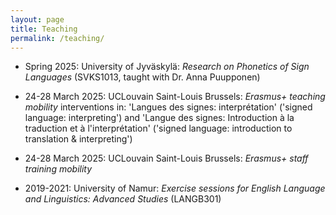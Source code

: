 ```yaml
---
layout: page
title: Teaching
permalink: /teaching/
---
```


- Spring 2025: University of Jyväskylä: *Research on Phonetics of Sign Languages* (SVKS1013, taught with Dr. Anna Puupponen)
  
- 24-28 March 2025: UCLouvain Saint-Louis Brussels: *Erasmus+ teaching mobility* interventions in: 'Langues des signes: interprétation' ('signed language: interpreting') and 'Langue des signes: Introduction à la traduction et à l'interprétation' ('signed language: introduction to translation & interpreting')
  
- 24-28 March 2025: UCLouvain Saint-Louis Brussels: *Erasmus+ staff training mobility*
  
- 2019-2021: University of Namur: *Exercise sessions for English Language and Linguistics: Advanced Studies* (LANGB301)
